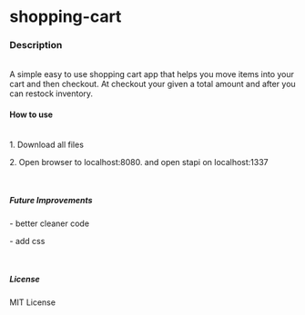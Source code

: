 # shopping-cart
<h3> Description </h3>
<br>
A simple easy to use shopping cart app that helps you move items into your cart and then checkout. At checkout your given a total amount and after you can restock inventory.

<br>
<h4>How to use</h4>
<br>
1. Download all files<p>
2. Open browser to localhost:8080. and open stapi on localhost:1337<p>
<br>
<h5>Future Improvements</h5>
- better cleaner code<p>
- add css<p>
<br>
<h5>License</h5>
MIT License
